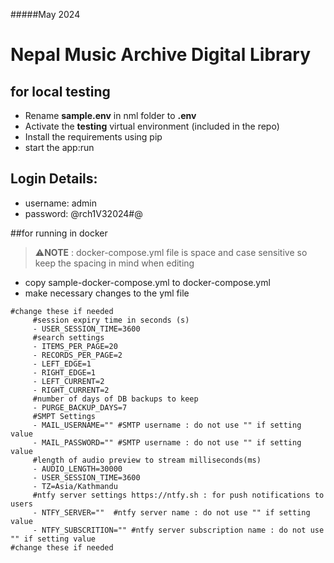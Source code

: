 #####May 2024

# Nepal Music Archive Digital Library
  
## for local testing

- Rename **sample.env** in nml folder to **.env**
- Activate the **testing** virtual environment (included in the repo)
- Install the requirements using pip
- start the app:run

## Login Details: 
- username: admin
- password: @rch1V32024#@

##for running in docker

>⚠️**NOTE** : docker-compose.yml file is space and case sensitive so keep the spacing in mind when editing


- copy sample-docker-compose.yml to docker-compose.yml
- make necessary changes to the yml file
 ```
#change these if needed
      #session expiry time in seconds (s)
      - USER_SESSION_TIME=3600
      #search settings
      - ITEMS_PER_PAGE=20
      - RECORDS_PER_PAGE=2
      - LEFT_EDGE=1
      - RIGHT_EDGE=1
      - LEFT_CURRENT=2
      - RIGHT_CURRENT=2
      #number of days of DB backups to keep 
      - PURGE_BACKUP_DAYS=7
      #SMPT Settings
      - MAIL_USERNAME="" #SMTP username : do not use "" if setting value
      - MAIL_PASSWORD="" #SMTP username : do not use "" if setting value
      #length of audio preview to stream milliseconds(ms)
      - AUDIO_LENGTH=30000
      - USER_SESSION_TIME=3600
      - TZ=Asia/Kathmandu
      #ntfy server settings https://ntfy.sh : for push notifications to users 
      - NTFY_SERVER=""  #ntfy server name : do not use "" if setting value
      - NTFY_SUBSCRITION="" #ntfy server subscription name : do not use "" if setting value
#change these if needed
```
